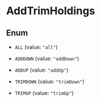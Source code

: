 

# AddTrimHoldings

## Enum


* `ALL` (value: `"all"`)

* `ADDDOWN` (value: `"addDown"`)

* `ADDUP` (value: `"addUp"`)

* `TRIMDOWN` (value: `"trimDown"`)

* `TRIMUP` (value: `"trimUp"`)



